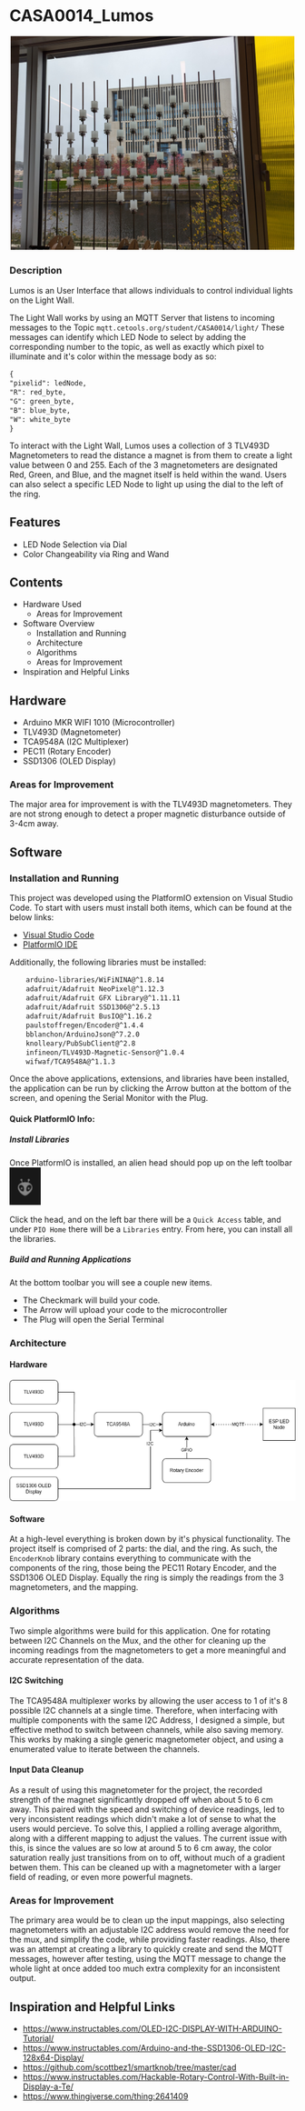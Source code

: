 # CASA0014_Lumos

<p align="center">
    <img src="/docs/lightWall.jpg" alt="drawing" width="500"/>
</p>

### Description

Lumos is an User Interface that allows individuals to control individual lights on the Light Wall.

The Light Wall works by using an MQTT Server that listens to incoming messages to the Topic `mqtt.cetools.org/student/CASA0014/light/`
These messages can identify which LED Node to select by adding the corresponding number to the topic, as well as exactly which pixel to illuminate and it's color within the message body as so:

```
{
"pixelid": ledNode,
"R": red_byte,
"G": green_byte,
"B": blue_byte,
"W": white_byte
}
```

To interact with the Light Wall, Lumos uses a collection of 3 TLV493D Magnetometers to read the distance a magnet is from them to create a light value between 0 and 255. Each of the 3 magnetometers are designated Red, Green, and Blue, and the magnet itself is held within the wand.
Users can also select a specific LED Node to light up using the dial to the left of the ring.

## Features

- LED Node Selection via Dial
- Color Changeability via Ring and Wand

## Contents

- Hardware Used
  - Areas for Improvement
- Software Overview
  - Installation and Running
  - Architecture
  - Algorithms
  - Areas for Improvement
- Inspiration and Helpful Links

## Hardware

- Arduino MKR WIFI 1010 (Microcontroller)
- TLV493D (Magnetometer)
- TCA9548A (I2C Multiplexer)
- PEC11 (Rotary Encoder)
- SSD1306 (OLED Display)

### Areas for Improvement

The major area for improvement is with the TLV493D magnetometers. They are not strong enough to detect a proper magnetic disturbance outside of 3-4cm away.

## Software

### Installation and Running

This project was developed using the PlatformIO extension on Visual Studio Code. To start with users must install both items, which can be found at the below links:

- [Visual Studio Code](https://code.visualstudio.com/download)
- [PlatformIO IDE](https://platformio.org/platformio-ide)

Additionally, the following libraries must be installed:

```
	arduino-libraries/WiFiNINA@^1.8.14
	adafruit/Adafruit NeoPixel@^1.12.3
	adafruit/Adafruit GFX Library@^1.11.11
	adafruit/Adafruit SSD1306@^2.5.13
	adafruit/Adafruit BusIO@^1.16.2
	paulstoffregen/Encoder@^1.4.4
	bblanchon/ArduinoJson@^7.2.0
	knolleary/PubSubClient@^2.8
	infineon/TLV493D-Magnetic-Sensor@^1.0.4
	wifwaf/TCA9548A@^1.1.3
```

Once the above applications, extensions, and libraries have been installed, the application can be run by clicking the Arrow button at the bottom of the screen, and opening the Serial Monitor with the Plug.

#### Quick PlatformIO Info:

##### Install Libraries

Once PlatformIO is installed, an alien head should pop up on the left toolbar
![PlatformIO_Logo](/docs/PlatformIO_Logo.png)

Click the head, and on the left bar there will be a `Quick Access` table, and under `PIO Home` there will be a `Libraries` entry.
From here, you can install all the libraries.

##### Build and Running Applications

At the bottom toolbar you will see a couple new items.

- The Checkmark will build your code.
- The Arrow will upload your code to the microcontroller
- The Plug will open the Serial Terminal

### Architecture

#### Hardware

![Basic Circuit](/docs/arch_diagram.drawio.png)

#### Software

At a high-level everything is broken down by it's physical functionality. The project itself is comprised of 2 parts: the dial, and the ring. As such, the `EncoderKnob` library contains everything to communicate with the components of the ring, those being the PEC11 Rotary Encoder, and the SSD1306 OLED Display. Equally the ring is simply the readings from the 3 magnetometers, and the mapping.

### Algorithms

Two simple algorithms were build for this application. One for rotating between I2C Channels on the Mux, and the other for cleaning up the incoming readings from the magnetometers to get a more meaningful and accurate representation of the data.

#### I2C Switching

The TCA9548A multiplexer works by allowing the user access to 1 of it's 8 possible I2C channels at a single time. Therefore, when interfacing with multiple components with the same I2C Address, I designed a simple, but effective method to switch between channels, while also saving memory. This works by making a single generic magnetometer object, and using a enumerated value to iterate between the channels.

#### Input Data Cleanup

As a result of using this magnetometer for the project, the recorded strength of the magnet significantly dropped off when about 5 to 6 cm away. This paired with the speed and switching of device readings, led to very inconsistent readings which didn't make a lot of sense to what the users would percieve. To solve this, I applied a rolling average algorithm, along with a different mapping to adjust the values. The current issue with this, is since the values are so low at around 5 to 6 cm away, the color saturation really just transitions from on to off, without much of a gradient betwen them. This can be cleaned up with a magnetometer with a larger field of reading, or even more powerful magnets.

### Areas for Improvement

The primary area would be to clean up the input mappings, also selecting magnetometers with an adjustable I2C address would remove the need for the mux, and simplify the code, while providing faster readings.
Also, there was an attempt at creating a library to quickly create and send the MQTT messages, however after testing, using the MQTT message to change the whole light at once added too much extra complexity for an inconsistent output.

## Inspiration and Helpful Links

- https://www.instructables.com/OLED-I2C-DISPLAY-WITH-ARDUINO-Tutorial/
- https://www.instructables.com/Arduino-and-the-SSD1306-OLED-I2C-128x64-Display/
- https://github.com/scottbez1/smartknob/tree/master/cad
- https://www.instructables.com/Hackable-Rotary-Control-With-Built-in-Display-a-Te/
- https://www.thingiverse.com/thing:2641409
